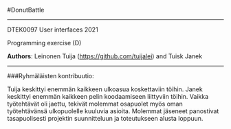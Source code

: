 #DonutBattle

-------

DTEK0097 User interfaces 2021

Programming exercise (D)

**Authors**: Leinonen Tuija (https://github.com/tuijalei) and Tuisk Janek

------

###Ryhmäläisten kontribuutio:

Tuija keskittyi enemmän kaikkeen ulkoasua koskettaviin töihin.
Janek keskittyi enemmän kaikkeen pelin koodaamiseen liittyviin töihin.
Vaikka työtehtävät oli jaettu, tekivät molemmat osapuolet myös oman työtehtävänsä ulkopuolelle kuuluvia asioita.
Molemmat jäseneet panostivat tasapuolisesti projektin suunnitteluun ja toteutukseen alusta loppuun.

